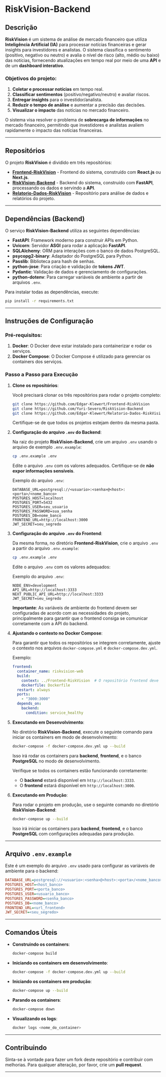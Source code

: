 # RiskVision-Backend

## Descrição

**RiskVision** é um sistema de análise de mercado financeiro que utiliza **Inteligência Artificial (IA)** para processar notícias financeiras e gerar insights para investidores e analistas. O sistema classifica o sentimento (positivo, negativo ou neutro) e avalia o nível de risco (alto, médio ou baixo) das notícias, fornecendo atualizações em tempo real por meio de uma **API** e de um **dashboard interativo**.

### Objetivos do projeto:

1. **Coletar e processar notícias** em tempo real.
2. **Classificar sentimentos** (positivo/negativo/neutro) e avaliar riscos.
3. **Entregar insights** para o investidor/analista.
4. **Reduzir o tempo de análise** e aumentar a precisão das decisões.
5. **Visualizar o impacto** das notícias no mercado financeiro.

O sistema visa resolver o problema de **sobrecarga de informações** no mercado financeiro, permitindo que investidores e analistas avaliem rapidamente o impacto das notícias financeiras.

---

## Repositórios

O projeto **RiskVision** é dividido em três repositórios:

* [**Frontend-RiskVision**](#) - Frontend do sistema, construído com **React.js** ou **Next.js**.
* [**RiskVision-Backend**](#) - Backend do sistema, construído com **FastAPI**, processando os dados e servindo a **API**.
* [**Relatorio-Dados-RiskVision**](#) - Repositório para análise de dados e relatórios do projeto.

---

## Dependências (Backend)

O serviço **RiskVision-Backend** utiliza as seguintes dependências:

* **FastAPI**: Framework moderno para construir APIs em Python.
* **Uvicorn**: Servidor **ASGI** para rodar a aplicação **FastAPI**.
* **SQLAlchemy**: ORM para interações com o banco de dados PostgreSQL.
* **psycopg2-binary**: Adaptador do PostgreSQL para Python.
* **Passlib**: Biblioteca para hash de senhas.
* **python-jose**: Para criação e validação de **tokens JWT**.
* **Pydantic**: Validação de dados e gerenciamento de configurações.
* **python-dotenv**: Para carregar variáveis de ambiente a partir de arquivos `.env`.

Para instalar todas as dependências, execute:

```bash
pip install -r requirements.txt
```

---

## Instruções de Configuração

### Pré-requisitos:

1. **Docker**: O Docker deve estar instalado para containerizar e rodar os serviços.
2. **Docker Compose**: O Docker Compose é utilizado para gerenciar os containers dos serviços.

### Passo a Passo para Execução

1. **Clone os repositórios**:

   Você precisará clonar os três repositórios para rodar o projeto completo:

   ```bash
   git clone https://github.com/Edgar-Klewert/Frontend-RiskVision
   git clone https://github.com/Yuri-Severo/RiskVision-Backend
   git clone https://github.com/Edgar-Klewert/Relatorio-Dados-RiskVision
   ```

   Certifique-se de que todos os projetos estejam dentro da mesma pasta.

2. **Configuração do arquivo `.env` do Backend**:

   Na raiz do projeto **RiskVision-Backend**, crie um arquivo `.env` usando o arquivo de exemplo `.env.example`:

   ```bash
   cp .env.example .env
   ```

   Edite o arquivo `.env` com os valores adequados. Certifique-se de **não expor informações sensíveis**.

   Exemplo do arquivo `.env`:

   ```
   DATABASE_URL=postgresql://<usuario>:<senha>@<host>:<porta>/<nome_banco>
   POSTGRES_HOST=localhost
   POSTGRES_PORT=5432
   POSTGRES_USER=seu_usuario
   POSTGRES_PASSWORD=sua_senha
   POSTGRES_DB=nome_banco
   FRONTEND_URL=http://localhost:3000
   JWT_SECRET=seu_segredo
   ```

3. **Configuração do arquivo `.env` do Frontend**:

   Da mesma forma, no diretório **Frontend-RiskVision**, crie o arquivo `.env` a partir do arquivo `.env.example`:

   ```bash
   cp .env.example .env
   ```

   Edite o arquivo `.env` com os valores adequados:

   Exemplo do arquivo `.env`:

   ```
   NODE_ENV=development
   API_URL=http://localhost:3333
   NEXT_PUBLIC_API_URL=http://localhost:3333
   JWT_SECRET=seu_segredo
   ```

   **Importante**: As variáveis de ambiente do frontend devem ser configuradas de acordo com as necessidades do projeto, principalmente para garantir que o frontend consiga se comunicar corretamente com a API do backend.

4. **Ajustando o contexto no Docker Compose**:

   Para garantir que todos os repositórios se integrem corretamente, ajuste o contexto nos arquivos `docker-compose.yml` e `docker-compose.dev.yml`.

   Exemplo:

   ```yaml
   frontend:
     container_name: riskvision-web
     build:
       context: ../Frontend-RiskVision  # O repositório frontend deve estar na mesma pasta que o backend
       dockerfile: Dockerfile
     restart: always
     ports:
       - "3000:3000"
     depends_on:
       backend:
         condition: service_healthy
   ```

5. **Executando em Desenvolvimento**:

   No diretório **RiskVision-Backend**, execute o seguinte comando para iniciar os containers em modo de desenvolvimento:

   ```bash
   docker-compose -f docker-compose.dev.yml up --build
   ```

   Isso irá rodar os containers para **backend**, **frontend**, e o banco **PostgreSQL** no modo de desenvolvimento.

   Verifique se todos os containers estão funcionando corretamente:

   * O **backend** estará disponível em `http://localhost:3333`.
   * O **frontend** estará disponível em `http://localhost:3000`.

6. **Executando em Produção**:

   Para rodar o projeto em produção, use o seguinte comando no diretório **RiskVision-Backend**:

   ```bash
   docker-compose up --build
   ```

   Isso irá iniciar os containers para **backend**, **frontend**, e o banco **PostgreSQL** com configurações adequadas para produção.

---

## Arquivo `.env.example`

Este é um exemplo do arquivo `.env` usado para configurar as variáveis de ambiente para o backend:

```ini
DATABASE_URL=postgresql://<usuario>:<senha>@<host>:<porta>/<nome_banco>
POSTGRES_HOST=<host_banco>
POSTGRES_PORT=<porta_banco>
POSTGRES_USER=<usuario_banco>
POSTGRES_PASSWORD=<senha_banco>
POSTGRES_DB=<nome_banco>
FRONTEND_URL=<url_frontend>
JWT_SECRET=<seu_segredo>
```

---

## Comandos Úteis

* **Construindo os containers**:

  ```bash
  docker-compose build
  ```

* **Iniciando os containers em desenvolvimento**:

  ```bash
  docker-compose -f docker-compose.dev.yml up --build
  ```

* **Iniciando os containers em produção**:

  ```bash
  docker-compose up --build
  ```

* **Parando os containers**:

  ```bash
  docker-compose down
  ```

* **Visualizando os logs**:

  ```bash
  docker logs <nome_do_container>
  ```

---

## Contribuindo

Sinta-se à vontade para fazer um fork deste repositório e contribuir com melhorias. Para qualquer alteração, por favor, crie um **pull request**.

---
